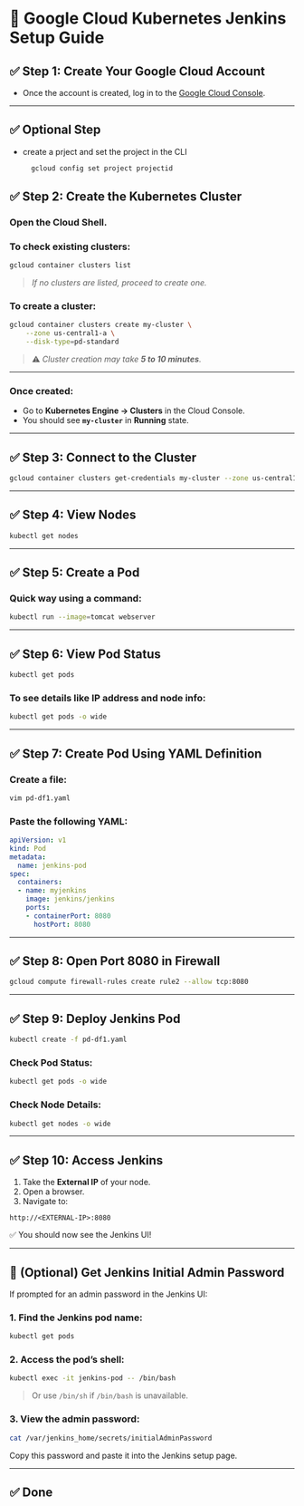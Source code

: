 # 🚀 Google Cloud Kubernetes Jenkins Setup Guide

## ✅ Step 1: Create Your Google Cloud Account

- Once the account is created, log in to the [Google Cloud Console](https://console.cloud.google.com/).
---

## ✅ Optional Step

- create a prject and set the project in the CLI
  
  ```bash
    gcloud config set project projectid
    ````
  
## ✅ Step 2: Create the Kubernetes Cluster

### Open the Cloud Shell.

### To check existing clusters:
```bash
gcloud container clusters list
````

> *If no clusters are listed, proceed to create one.*

### To create a cluster:

```bash
gcloud container clusters create my-cluster \
    --zone us-central1-a \
    --disk-type=pd-standard
```

> ⚠️ *Cluster creation may take **5 to 10 minutes**.*

---

### Once created:

* Go to **Kubernetes Engine → Clusters** in the Cloud Console.
* You should see **`my-cluster`** in **Running** state.

---

## ✅ Step 3: Connect to the Cluster

```bash
gcloud container clusters get-credentials my-cluster --zone us-central1-a
```

---

## ✅ Step 4: View Nodes

```bash
kubectl get nodes
```

---

## ✅ Step 5: Create a Pod

### Quick way using a command:

```bash
kubectl run --image=tomcat webserver
```

---

## ✅ Step 6: View Pod Status

```bash
kubectl get pods
```

### To see details like IP address and node info:

```bash
kubectl get pods -o wide
```

---

## ✅ Step 7: Create Pod Using YAML Definition

### Create a file:

```bash
vim pd-df1.yaml
```

### Paste the following YAML:

```yaml
apiVersion: v1
kind: Pod
metadata:
  name: jenkins-pod
spec:
  containers:
  - name: myjenkins
    image: jenkins/jenkins
    ports:
    - containerPort: 8080
      hostPort: 8080
```

---

## ✅ Step 8: Open Port 8080 in Firewall

```bash
gcloud compute firewall-rules create rule2 --allow tcp:8080
```

---

## ✅ Step 9: Deploy Jenkins Pod

```bash
kubectl create -f pd-df1.yaml
```

### Check Pod Status:

```bash
kubectl get pods -o wide
```

### Check Node Details:

```bash
kubectl get nodes -o wide
```

---

## ✅ Step 10: Access Jenkins

1. Take the **External IP** of your node.
2. Open a browser.
3. Navigate to:

```
http://<EXTERNAL-IP>:8080
```

✅ You should now see the Jenkins UI!

---

## 🔐 (Optional) Get Jenkins Initial Admin Password

If prompted for an admin password in the Jenkins UI:

### 1. Find the Jenkins pod name:

```bash
kubectl get pods
```

### 2. Access the pod’s shell:

```bash
kubectl exec -it jenkins-pod -- /bin/bash
```

> Or use `/bin/sh` if `/bin/bash` is unavailable.

### 3. View the admin password:

```bash
cat /var/jenkins_home/secrets/initialAdminPassword
```

Copy this password and paste it into the Jenkins setup page.

---
## ✅ Done
